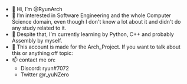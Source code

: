 - 👋 Hi, I’m @RyunArch
- 👀 I’m interested in Software Engineering and the whole Computer Science domain, even though I don't know a lot about it and didn't do any study related to it.
- 🌱 Despite that, I’m currently learning by Python, C++ and probably Assembly by myself.
- 💞️ This account is made for the Arch_Project. If you want to talk about this or anything off topic:
- 📫 contact me on:
    - Discord: ryun#7072
    - Twitter @r_yuNZero
